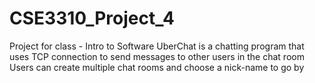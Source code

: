 # CSE3310_Project_4
Project for class - Intro to Software
UberChat is a chatting program that uses TCP connection to send messages to other users in the chat room
Users can create multiple chat rooms and choose a nick-name to go by
